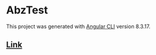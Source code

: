 # AbzTest

This project was generated with [Angular CLI](https://github.com/angular/angular-cli) version 8.3.17.

## [Link](https://github.com/angular/angular-cli)
